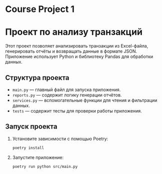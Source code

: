 # Course Project 1
# Проект по анализу транзакций

Этот проект позволяет анализировать транзакции из Excel-файла, генерировать отчёты и возвращать данные в формате JSON. Приложение использует Python и библиотеку Pandas для обработки данных.

## Структура проекта
- `main.py` — главный файл для запуска приложения.
- `reports.py` — содержит логику генерации отчётов.
- `services.py` — вспомогательные функции для чтения и фильтрации данных.
- `tests` — содержит тесты для проверки работы приложения.

## Запуск проекта
1. Установите зависимости с помощью Poetry:
   ```bash
   poetry install
   ```
2. Запустите приложение:
   ```bash
   poetry run python src/main.py
   ```
